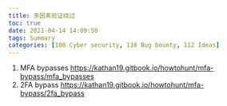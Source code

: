 ```yaml
---
title: 多因素验证绕过
toc: true
date: 2021-04-14 14:09:50
tags: Summary
categories: [100 Cyber security, 110 Bug bounty, 112 Ideas]
---
```


1. MFA bypasses
    https://kathan19.gitbook.io/howtohunt/mfa-bypass/mfa_bypasses
2. 2FA bypass
    https://kathan19.gitbook.io/howtohunt/mfa-bypass/2fa_bypass
